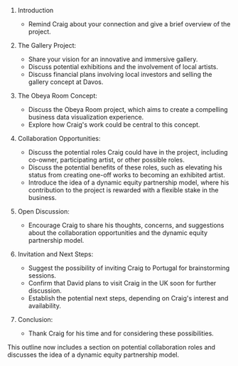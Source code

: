 
1. Introduction
   - Remind Craig about your connection and give a brief overview of the project.

2. The Gallery Project:
   - Share your vision for an innovative and immersive gallery.
   - Discuss potential exhibitions and the involvement of local artists.
   - Discuss financial plans involving local investors and selling the gallery concept at Davos.

3. The Obeya Room Concept:
   - Discuss the Obeya Room project, which aims to create a compelling business data visualization experience.
   - Explore how Craig's work could be central to this concept.

4. Collaboration Opportunities:
   - Discuss the potential roles Craig could have in the project, including co-owner, participating artist, or other possible roles.
   - Discuss the potential benefits of these roles, such as elevating his status from creating one-off works to becoming an exhibited artist.
   - Introduce the idea of a dynamic equity partnership model, where his contribution to the project is rewarded with a flexible stake in the business.

5. Open Discussion:
   - Encourage Craig to share his thoughts, concerns, and suggestions about the collaboration opportunities and the dynamic equity partnership model.

6. Invitation and Next Steps:
   - Suggest the possibility of inviting Craig to Portugal for brainstorming sessions.
   - Confirm that David plans to visit Craig in the UK soon for further discussion.
   - Establish the potential next steps, depending on Craig's interest and availability.

7. Conclusion:
   - Thank Craig for his time and for considering these possibilities.

This outline now includes a section on potential collaboration roles and discusses the idea of a dynamic equity partnership model.